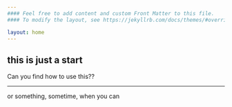 ```yaml
---
#### Feel free to add content and custom Front Matter to this file.
#### To modify the layout, see https://jekyllrb.com/docs/themes/#overriding-theme-defaults

layout: home
---
```

## this is just a start

Can you find how to use this??

___

or something, sometime, when you can
